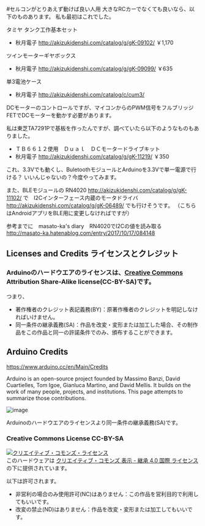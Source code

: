 #セルコンがとりあえず動けば良い人用
大きなRCカーでなくても良いなら、以下のものあります。
私も最初はこれでした。

タミヤ タンク工作基本セット
* 秋月電子 http://akizukidenshi.com/catalog/g/gK-09102/  ￥1,170

ツインモーターギヤボックス
* 秋月電子 http://akizukidenshi.com/catalog/g/gK-09099/ ￥635

単3電池ケース
* 秋月電子 http://akizukidenshi.com/catalog/c/cum3/

DCモーターのコントロールですが、マイコンからのPWM信号をフルブリッジFETでDCモーターを動かす必要があります。

私は東芝TA7291Pで基板を作ったんですが、調べていたら以下のようなものもありました。

* ＴＢ６６１２使用　Ｄｕａｌ　ＤＣモータードライブキット
* 秋月電子 http://akizukidenshi.com/catalog/g/gK-11219/  ￥350

これ、3.3Vでも動くし、BuletoothモジュールとArduinoを3.3Vで単一電源で行ける？
いいんじゃないの？今度やってみます。

また、BLEモジュールの RN4020 http://akizukidenshi.com/catalog/g/gK-11102/ で　I2Cインターフェース内蔵のモータドライバ http://akizukidenshi.com/catalog/g/gK-06489/ でも行けそうです。
（こちらはAndroidアプリをBLE用に変更しなければですが）

参考までに　masato-ka's diary　RN4020でI2Cの値を読み取る　http://masato-ka.hatenablog.com/entry/2017/10/17/084148


## Licenses and Credits ライセンスとクレジット

### Arduinoのハードウエアのライセンスは、[Creative Commons](https://creativecommons.jp/licenses/) Attribution Share-Alike license(CC-BY-SA)です。

つまり、

* 著作権者のクレジット表記義務(BY)：原著作権者のクレジットを明記しなければいけません。
* 同一条件の継承義務(SA)：作品を改変・変形または加工した場合、その制作品をこの作品と同一の許諾条件でのみ、頒布することができます。

## Arduino Credits
https://www.arduino.cc/en/Main/Credits

Arduino is an open-source project founded by Massimo Banzi, David Cuartielles, Tom Igoe, Gianluca Martino, and David Mellis. It builds on the work of many people, projects, and institutions. This page attempts to summarize those contributions.

![image](https://cdn.arduino.cc/homepage/images/what_is-board.png)

Arduinoのハードウエアのライセンスより同一条件の継承義務(SA)です。

### Creative Commons License CC-BY-SA
<a rel="license" href="https://creativecommons.org/licenses/by-sa/4.0/deed.ja"><img alt="クリエイティブ・コモンズ・ライセンス" style="border-width:0" src="https://i.creativecommons.org/l/by-sa/4.0/88x31.png" /></a><br />
このハードウェアは <a rel="license" href="https://creativecommons.org/licenses/by/4.0/legalcode.ja">クリエイティブ・コモンズ 表示 - 継承 4.0 国際 ライセンス</a>の下に提供されています。

以下は許可されます。
* 非営利の場合のみ使用許可(NC)はありません：この作品を営利目的で利用してもいいです。
* 改変の禁止(ND)はありません：作品を改変・変形または加工してもいいです。
